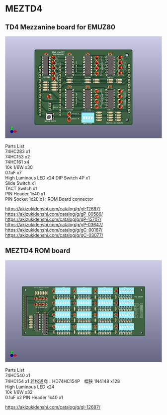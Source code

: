 # MEZTD4
## TD4 Mezzanine board for EMUZ80  

![MEZTD4](https://github.com/satoshiokue/MEZTD4/blob/main/MEZTD4top.jpg)
  
Parts List  
74HC283 x1  
74HC153 x2  
74HC161 x4  
10k 1/6W x30  
0.1uF x7  
High Luminous LED x24
DIP Switch 4P x1  
Slide Switch x1  
TACT Switch x1  
PIN Header 1x40 x1  
PIN Socket 1x20 x1 : ROM Board connector  

https://akizukidenshi.com/catalog/g/gI-12687/  
https://akizukidenshi.com/catalog/g/gP-00586/  
https://akizukidenshi.com/catalog/g/gP-15707/  
https://akizukidenshi.com/catalog/g/gP-03647/  
https://akizukidenshi.com/catalog/g/gC-00167/  
https://akizukidenshi.com/catalog/g/gC-03077/  

## MEZTD4 ROM board    
![MEZTD4](https://github.com/satoshiokue/MEZTD4/blob/main/MEZTD4ROMtop.jpg)
  
Parts List  
74HC540 x1  
74HC154 x1  若松通商：HD74HC154P　幅狭
1N4148 x128  
High Luminous LED x24  
10k 1/6W x32  
0.1uF x2
PIN Header 1x40 x1  

https://akizukidenshi.com/catalog/g/gI-12687/  
